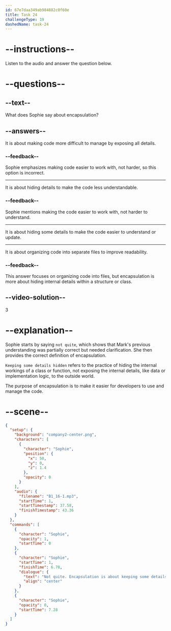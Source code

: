 ```yaml
---
id: 67e7daa349ab984882c0f60e
title: Task 24
challengeType: 19
dashedName: task-24
---
```


<!-- (Audio) Sophie: Not quite. "Encapsulation" is about keeping some details hidden to make the code easier to work with. -->

# --instructions--

Listen to the audio and answer the question below.

# --questions--

## --text--

What does Sophie say about encapsulation?

## --answers--

It is about making code more difficult to manage by exposing all details.

### --feedback--

Sophie emphasizes making code easier to work with, not harder, so this option is incorrect.

---

It is about hiding details to make the code less understandable.

### --feedback--

Sophie mentions making the code easier to work with, not harder to understand.

---

It is about hiding some details to make the code easier to understand or update.

---

It is about organizing code into separate files to improve readability.

### --feedback--

This answer focuses on organizing code into files, but encapsulation is more about hiding internal details within a structure or class.

## --video-solution--

3

# --explanation--

Sophie starts by saying `not quite`, which shows that Mark's previous understanding was partially correct but needed clarification. She then provides the correct definition of encapsulation.

`Keeping some details hidden` refers to the practice of hiding the internal workings of a class or function, not exposing the internal details, like data or implementation logic, to the outside world.

The purpose of encapsulation is to make it easier for developers to use and manage the code.

# --scene--

```json
{
  "setup": {
    "background": "company2-center.png",
    "characters": [
      {
        "character": "Sophie",
        "position": {
          "x": 50,
          "y": 0,
          "z": 1.4
        },
        "opacity": 0
      }
    ],
    "audio": {
      "filename": "B1_16-1.mp3",
      "startTime": 1,
      "startTimestamp": 37.58,
      "finishTimestamp": 43.36
    }
  },
  "commands": [
    {
      "character": "Sophie",
      "opacity": 1,
      "startTime": 0
    },
    {
      "character": "Sophie",
      "startTime": 1,
      "finishTime": 6.78,
      "dialogue": {
        "text": "Not quite. Encapsulation is about keeping some details hidden to make the code easier to work with.",
        "align": "center"
      }
    },
    {
      "character": "Sophie",
      "opacity": 0,
      "startTime": 7.28
    }
  ]
}
```
